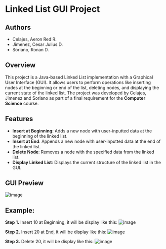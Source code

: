 # Linked List GUI Project

## Authors
<ul>
  <li>Celajes, Aeron Red R.</li>
  <li>Jimenez, Cesar Julius D.</li>
  <li>Soriano, Ronan D.</li>
</ul>

## Overview

This project is a Java-based Linked List implementation with a Graphical User Interface (GUI). It allows users to perform operations like inserting nodes at the beginning or end of the list, deleting nodes, and displaying the current state of the linked list. The project was developed by Celajes, Jimenez and Soriano as part of a final requirement for the **Computer Science** course.

## Features

- **Insert at Beginning**: Adds a new node with user-inputted data at the beginning of the linked list.
- **Insert at End**: Appends a new node with user-inputted data at the end of the linked list.
- **Delete Node**: Removes a node with the specified data from the linked list.
- **Display Linked List**: Displays the current structure of the linked list in the GUI.

## GUI Preview
![image](https://github.com/user-attachments/assets/bd0f4079-c1d9-4fc1-8fbf-a68f5c11f6b1)

## Example: 
<b>Step 1.</b> Insert 10 at Beginning, it will be display like this: 
![image](https://github.com/user-attachments/assets/9e14b4ae-526b-4e71-9935-874386aee96f)

<b>Step 2.</b> Insert 20 at End, it will be display like this:
![image](https://github.com/user-attachments/assets/7f081352-a064-4edd-ae4e-26b379927970)

<b>Step 3.</b> Delete 20, it will be display like this:
![image](https://github.com/user-attachments/assets/b2776b00-93c6-45f9-8f58-3735831e30bd)
